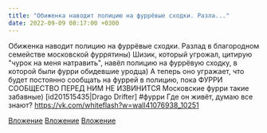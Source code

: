 ```yaml
---
title: "Обиженка наводит полицию на фуррёвые сходки. Разла..."
date: 2022-09-09 08:17:00 +0300
---
```


Обиженка наводит полицию на фуррёвые сходки. Разлад в благородном семействе московской фуррятины)
Шизик, который угрожал, цитирую "чурок на меня натравить", навёл полицию на фуррёвую сходку, в которой были фурри обидевшие уродца)
А теперь оно угражает, что будет постоянно сообщать на фуррей в полицию, пока ФУРРИ СООБЩЕСТВО ПЕРЕД НИМ НЕ ИЗВИНИТСЯ
Московские фурри такие забавные)
[id201515435|Drago Drifter]
#фурри
Где он живёт, думаю все знают?
https://vk.com/whiteflash?w=wall41076938_10251


[Вложение](/assets/vk_photos/3/iN2fscK6tXU.jpg)
[Вложение](/assets/vk_photos/4/CaFpsSWQwBI.jpg)
[Вложение](https://vk.com/video41076938_456239518)

